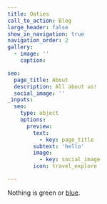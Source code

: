 ```yaml
---
title: Oaties
call_to_action: Blog
large_header: false
show_in_navigation: true
navigation_order: 2
gallery:
  - image: ''
    caption:

seo:
  page_title: About
  description: All about us!
  social_image: ''
_inputs:
  seo:
    type: object
    options:
      preview:
        text:
          - key: page_title
        subtext: 'hello'
        image:
          - key: social_image
        icon: travel_explore

---
```

Nothing is green or [blue](/services/).